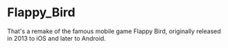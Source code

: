 # Flappy_Bird
That's a remake of the famous mobile game Flappy Bird, originally released in 2013 to iOS and later to Android.
